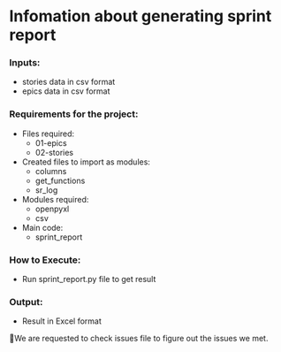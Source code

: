 # Infomation about generating sprint report
### Inputs:
  * stories data in csv format
  * epics data in csv format
### Requirements for the project:
  * Files required:
    - 01-epics
    - 02-stories
  * Created files to import as modules: 
    - columns
    - get_functions
    - sr_log
  * Modules required: 
    - openpyxl
    - csv
  * Main code: 
    - sprint_report
### How to Execute:
  * Run sprint_report.py file to get result

### Output:
  * Result in Excel format

:handshake:We are requested to check issues file to figure out the issues we met.
